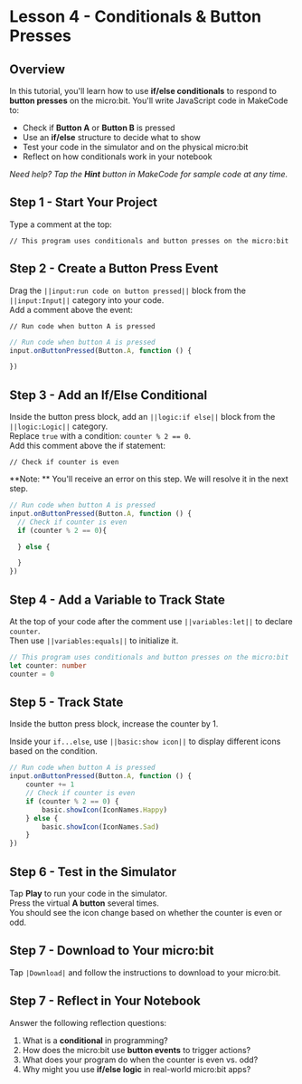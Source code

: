 # Lesson 4 - Conditionals & Button Presses

## Overview

In this tutorial, you'll learn how to use **if/else conditionals** to respond 
to **button presses** on the micro:bit. You'll write JavaScript code in MakeCode to:

* Check if **Button A** or **Button B** is pressed
* Use an **if/else** structure to decide what to show
* Test your code in the simulator and on the physical micro:bit
* Reflect on how conditionals work in your notebook

*Need help? Tap the **Hint** button in MakeCode for sample code at any time.*

## Step 1 - Start Your Project

Type a comment at the top: 
  
`// This program uses conditionals and button presses on the micro:bit`

## Step 2 - Create a Button Press Event

Drag the ``||input:run code on button pressed||`` block from the ``||input:Input||``
category into your code.  
Add a comment above the event:  
  

`// Run code when button A is pressed`

```typescript
// Run code when button A is pressed
input.onButtonPressed(Button.A, function () {

})
```

## Step 3 - Add an If/Else Conditional

Inside the button press block, add an ``||logic:if else||`` block from 
the ``||logic:Logic||`` category.  
Replace `true` with a condition: `counter % 2 == 0`.  
Add this comment above the if statement:  
  
`// Check if counter is even`

**Note: ** You'll receive an error on this step. We will
resolve it in the next step.

```typescript
// Run code when button A is pressed
input.onButtonPressed(Button.A, function () {
  // Check if counter is even
  if (counter % 2 == 0){

  } else {

  }
})
```

## Step 4  - Add a Variable to Track State

At the top of your code after the comment use ``||variables:let||`` to declare `counter`.  
Then use ``||variables:equals||`` to initialize it.

```typescript
// This program uses conditionals and button presses on the micro:bit
let counter: number 
counter = 0
```

## Step 5 - Track State 
Inside the button press block, increase the counter by 1.  
  
Inside your `if...else`, use ``||basic:show icon||`` to display different 
icons based on the condition.

```typescript
// Run code when button A is pressed
input.onButtonPressed(Button.A, function () {
    counter += 1
    // Check if counter is even
    if (counter % 2 == 0) {
        basic.showIcon(IconNames.Happy)
    } else {
        basic.showIcon(IconNames.Sad)
    }
})
```
## Step 6 - Test in the Simulator

Tap **Play** to run your code in the simulator.  
Press the virtual **A button** several times.  
You should see the icon change based on whether the counter is even or odd.

## Step 7 - Download to Your micro:bit

Tap ``|Download|`` and follow the instructions to download to your micro:bit.

## Step 7 - Reflect in Your Notebook

Answer the following reflection questions:

1. What is a **conditional** in programming?
2. How does the micro:bit use **button events** to trigger actions?
3. What does your program do when the counter is even vs. odd?
4. Why might you use **if/else logic** in real-world micro:bit apps?
